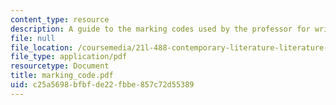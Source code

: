 ```yaml
---
content_type: resource
description: A guide to the marking codes used by the professor for writing assignments.
file: null
file_location: /coursemedia/21l-488-contemporary-literature-literature-development-and-human-rights-spring-2008/c25a5698bfbfde22fbbe857c72d55389_marking_code.pdf
file_type: application/pdf
resourcetype: Document
title: marking_code.pdf
uid: c25a5698-bfbf-de22-fbbe-857c72d55389
---
```

